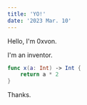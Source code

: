 ```yaml
---
title: 'YO!'
date: '2023 Mar. 10'
---
```


Hello, I'm 0xvon.

I'm an inventor.

```Swift
func x(a: Int) -> Int {
    return a * 2
}
```

Thanks.
